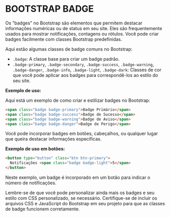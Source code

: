 # BOOTSTRAP BADGE 
Os "badges" no Bootstrap são elementos que permitem destacar informações numéricas ou de status em seu site. Eles são frequentemente usados para mostrar notificações, contagens ou rótulos. Você pode criar badges facilmente com classes Bootstrap predefinidas.

Aqui estão algumas classes de badge comuns no Bootstrap:

- `.badge`: A classe base para criar um badge padrão.
- `.badge-primary`, `.badge-secondary`, `.badge-success`, `.badge-warning`, `.badge-danger`, `.badge-info`, `.badge-light`, `.badge-dark`: Classes de cor que você pode aplicar aos badges para correspondê-los ao estilo do seu site.

**Exemplo de uso:**

Aqui está um exemplo de como criar e estilizar badges no Bootstrap:

```html
<span class="badge badge-primary">Badge Primário</span>
<span class="badge badge-success">Badge de Sucesso</span>
<span class="badge badge-warning">Badge de Aviso</span>
<span class="badge badge-danger">Badge de Perigo</span>
```

Você pode incorporar badges em botões, cabeçalhos, ou qualquer lugar que queira destacar informações específicas.

**Exemplo de uso em botões:**

```html
<button type="button" class="btn btn-primary">
  Notificações <span class="badge badge-light">5</span>
</button>
```

Neste exemplo, um badge é incorporado em um botão para indicar o número de notificações.

Lembre-se de que você pode personalizar ainda mais os badges e seu estilo com CSS personalizado, se necessário. Certifique-se de incluir os arquivos CSS e JavaScript do Bootstrap em seu projeto para que as classes de badge funcionem corretamente.